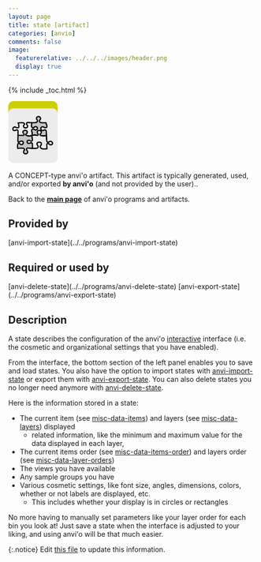 ```yaml
---
layout: page
title: state [artifact]
categories: [anvio]
comments: false
image:
  featurerelative: ../../../images/header.png
  display: true
---
```



{% include _toc.html %}


<img src="../../images/icons/CONCEPT.png" alt="CONCEPT" style="width:100px; border:none" />

A CONCEPT-type anvi'o artifact. This artifact is typically generated, used, and/or exported **by anvi'o** (and not provided by the user)..

Back to the **[main page](../../)** of anvi'o programs and artifacts.

## Provided by


<p style="text-align: left" markdown="1"><span class="artifact-p">[anvi-import-state](../../programs/anvi-import-state)</span></p>


## Required or used by


<p style="text-align: left" markdown="1"><span class="artifact-r">[anvi-delete-state](../../programs/anvi-delete-state)</span> <span class="artifact-r">[anvi-export-state](../../programs/anvi-export-state)</span></p>


## Description

A state describes the configuration of the anvi'o <span class="artifact-n">[interactive](/software/anvio/help/7/artifacts/interactive)</span> interface (i.e. the cosmetic and organizational settings that you have enabled). 

From the interface, the bottom section of the left panel enables you to save and load states. You also have the option to import states with <span class="artifact-n">[anvi-import-state](/software/anvio/help/7/programs/anvi-import-state)</span> or export them with <span class="artifact-n">[anvi-export-state](/software/anvio/help/7/programs/anvi-export-state)</span>. You can also delete states you no longer need anymore with <span class="artifact-n">[anvi-delete-state](/software/anvio/help/7/programs/anvi-delete-state)</span>. 

Here is the information stored in a state:
* The current item (see <span class="artifact-n">[misc-data-items](/software/anvio/help/7/artifacts/misc-data-items)</span>) and layers (see <span class="artifact-n">[misc-data-layers](/software/anvio/help/7/artifacts/misc-data-layers)</span>) displayed
    * related information, like the minimum and maximum value for the data displayed in each layer, 
* The current items order (see <span class="artifact-n">[misc-data-items-order](/software/anvio/help/7/artifacts/misc-data-items-order)</span>) and layers order (see <span class="artifact-n">[misc-data-layer-orders](/software/anvio/help/7/artifacts/misc-data-layer-orders)</span>)
* The views you have available 
* Any sample groups you have 
* Various cosmetic settings, like font size, angles, dimensions, colors, whether or not labels are displayed, etc. 
    * This includes whether your display is in circles or rectangles 
    
No more having to manually set parameters like your layer order for each bin you look at! Just save a state when the interface is adjusted to your liking, and using anvi'o will be that much easier. 



{:.notice}
Edit [this file](https://github.com/merenlab/anvio/tree/master/anvio/docs/artifacts/state.md) to update this information.

